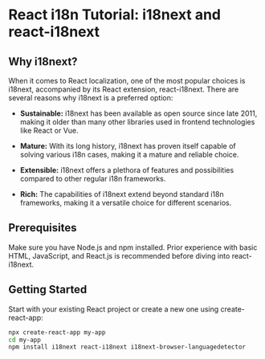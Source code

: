 # React i18n Tutorial: i18next and react-i18next

## Why i18next?

When it comes to React localization, one of the most popular choices is i18next, accompanied by its React extension, react-i18next. There are several reasons why i18next is a preferred option:

- **Sustainable:** i18next has been available as open source since late 2011, making it older than many other libraries used in frontend technologies like React or Vue.

- **Mature:** With its long history, i18next has proven itself capable of solving various i18n cases, making it a mature and reliable choice.

- **Extensible:** i18next offers a plethora of features and possibilities compared to other regular i18n frameworks.

- **Rich:** The capabilities of i18next extend beyond standard i18n frameworks, making it a versatile choice for different scenarios.

## Prerequisites

Make sure you have Node.js and npm installed. Prior experience with basic HTML, JavaScript, and React.js is recommended before diving into react-i18next.

## Getting Started

Start with your existing React project or create a new one using create-react-app:

```bash
npx create-react-app my-app
cd my-app
npm install i18next react-i18next i18next-browser-languagedetector

